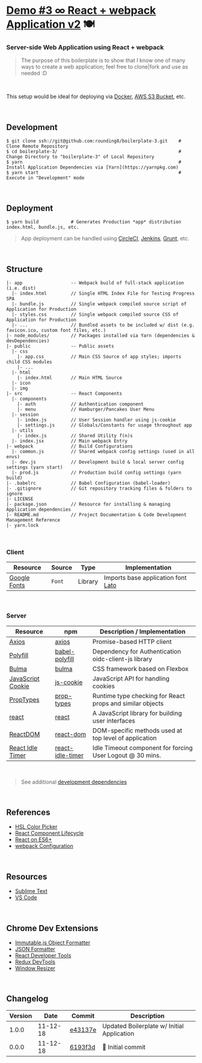 
# [Demo #3 ∞ React + webpack Application v2](http://roundingeight.com/Demos/boilerplate-3) 🍽

### Server-side Web Application using React + webpack

> The purpose of this boilerplate is to show that I know one of many ways to create a web application; feel free to clone|fork and use as needed :D

<br>

This setup would be ideal for deploying via [Docker](https://www.docker.com), [AWS S3 Bucket](https://aws.amazon.com/s3), etc.

<br>

## Development

```
$ git clone ssh://git@github.com:rounding8/boilerplate-3.git    # Clone Remote Repository
$ cd boilerplate-3/                                             # Change Directory to "boilerplate-3" of Local Repository
$ yarn                                                          # Install Application Dependencies via [Yarn](https://yarnpkg.com)
$ yarn start                                                    # Execute in "Development" mode
```

<br>

## Deployment

```
$ yarn build            # Generates Production *app* distribution index.html, bundle.js, etc.
```

> App deployment can be handled using [CircleCI](https://circleci.com), [Jenkins](https://jenkins.io), [Grunt](https://gruntjs.com), etc.

<br>

## Structure

```
|- app                  -- Webpack build of full-stack application (i.e. dist)
  |- index.html         // Single HTML Index File for Testing Progress SPA
  |- bundle.js          // Single webpack compiled source script of Application for Production
  |- styles.css         // Single webpack compiled source CSS of Application for Production
  |- ...                // Bundled assets to be included w/ dist (e.g. favicon.ico, custom font files, etc.)
|- node_modules/        // Packages installed via Yarn (dependencies & devDependencies)
|- public               -- Public assets
  |- css
    |- app.css          // Main CSS Source of app styles; imports child CSS modules
    |- ...
  |- html
    |- index.html       // Main HTML Source
  |- icon
  |- img
|- src                  -- React Components
  |- components
    |- auth             // Authentication component
    |- menu             // Hamburger/Pancakes User Menu
  |- session
    |- index.js         // User Session handler using js-cookie
    |- settings.js      // Globals/Constants for usage throughout app
  |- utils
    |- index.js         // Shared Utility f(n)s
  |- index.jsx          // Main webpack Entry
|- webpack              // Build Configurations
  |- common.js          // Shared webpack config settings (used in all envs)
  |- dev.js             // Development build & local server config settings (yarn start)
  |- prod.js            // Production build config settings (yarn build)
|- .babelrc             // Babel Configuration (babel-loader)
|- .gitignore           // Git repository tracking files & folders to ignore
|- LICENSE
|- package.json         // Resource for installing & managing Application dependencies
|- README.md            // Project Documentation & Code Development Management Reference
|- yarn.lock
```

<br>

### Client

| Resource                                 | Source | Type    | Implementation                                                               |
|------------------------------------------|--------|---------|------------------------------------------------------------------------------|
| [Google Fonts](https://fonts.google.com) | `Font` | Library | Imports base application font [Lato](https://fonts.google.com/specimen/Lato) |

<br>

### Server

| Resource                                                                    | npm                                                                | Description / Implementation                              |
|-----------------------------------------------------------------------------|--------------------------------------------------------------------|-----------------------------------------------------------|
| [Axios](https://github.com/axios/axios)                                     | [axios](https://www.npmjs.com/package/axios)                       | Promise-based HTTP client                                 |
| [Polyfill](https://babeljs.io/docs/usage/polyfill)                          | [babel-polyfill](https://www.npmjs.com/package/babel-polyfill)     | Dependency for Authentication oidc-client-js library      |
| [Bulma](https://bulma.io)                                                   | [bulma](https://www.npmjs.com/package/bulma)                       | CSS framework based on Flexbox                            |
| [JavaScript Cookie](https://github.com/js-cookie/js-cookie)                 | [js-cookie](https://www.npmjs.com/package/js-cookie)               | JavaScript API for handling cookies                       |
| [PropTypes](https://reactjs.org/docs/typechecking-with-proptypes.html)      | [prop-types](https://www.npmjs.com/package/prop-types)             | Runtime type checking for React props and similar objects |
| [react](https://reactjs.org)                                                | [react](https://www.npmjs.com/package/react)                       | A JavaScript library for building user interfaces         |
| [ReactDOM](https://reactjs.org/docs/react-dom.html)                         | [react-dom](https://www.npmjs.com/package/react-dom)               | DOM-specific methods used at top level of application     |
| [React Idle Timer](https://github.com/supremetechnopriest/react-idle-timer) | [react-idle-timer](https://www.npmjs.com/package/react-idle-timer) | Idle Timeout component for forcing User Logout @ 30 mins. |

<br>

> See additional [development dependencies](https://github.com/rounding8/boilerplate-3/blob/master/package.json#L26-L42)

<br>

## References

* [HSL Color Picker](http://hslpicker.com)
* [React Component Lifecycle](https://reactjs.org/docs/react-component.html#the-component-lifecycle)
* [React on ES6+](https://babeljs.io/blog/2015/06/07/react-on-es6-plus)
* [webpack Configuration](https://webpack.js.org/configuration)

<br>

## Resources

* [Sublime Text](https://www.sublimetext.com)
* [VS Code](https://code.visualstudio.com/download)

<br>

## Chrome Dev Extensions

* [Immutable.js Object Formatter](https://chrome.google.com/webstore/detail/immutablejs-object-format/hgldghadipiblonfkkicmgcbbijnpeog)
* [JSON Formatter](https://chrome.google.com/webstore/detail/json-formatter/bcjindcccaagfpapjjmafapmmgkkhgoa)
* [React Developer Tools](https://chrome.google.com/webstore/detail/react-developer-tools/fmkadmapgofadopljbjfkapdkoienihi)
* [Redux DevTools](https://chrome.google.com/webstore/detail/redux-devtools/lmhkpmbekcpmknklioeibfkpmmfibljd)
* [Window Resizer](https://chrome.google.com/webstore/detail/window-resizer/kkelicaakdanhinjdeammmilcgefonfh)

<br>

## Changelog

| Version | Date     | Commit                                                                                                | Description |
|---------|----------|-------------------------------------------------------------------------------------------------------|-------------|
| 1.0.0   | 11-12-18 | [e43137e](https://github.com/rounding8/boilerplate-3/commit/e43137e16509f91bc8eec2278bdffbe792a59249) | Updated Boilerplate w/ Initial Application |
| 0.0.0   | 11-12-18 | [6193f3d](https://github.com/rounding8/boilerplate-3/commit/6193f3d5db1dd1af58de0a30b552366db91dc0cb) | 🎉  Initial commit |
